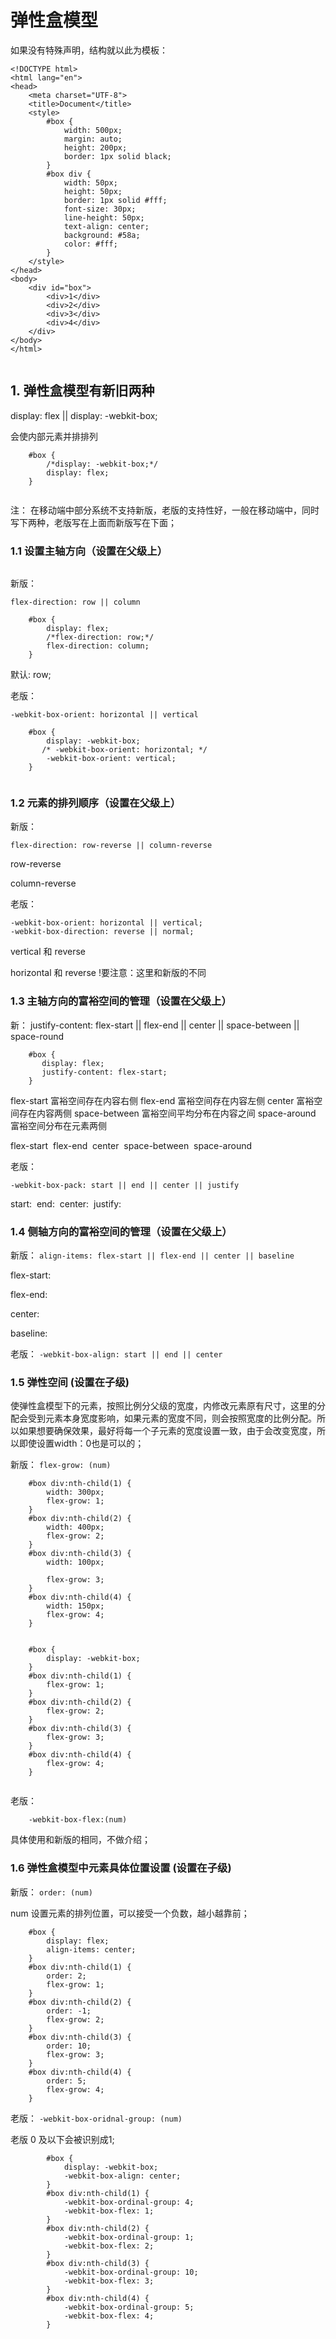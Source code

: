 # 弹性盒模型

如果没有特殊声明，结构就以此为模板：
```
<!DOCTYPE html>
<html lang="en">
<head>
    <meta charset="UTF-8">
    <title>Document</title>
    <style>
        #box {
            width: 500px;
            margin: auto;
            height: 200px;
            border: 1px solid black;
        }
        #box div {
            width: 50px;
            height: 50px;
            border: 1px solid #fff;
            font-size: 30px;
            line-height: 50px;
            text-align: center;
            background: #58a;
            color: #fff;
        }
    </style>
</head>
<body>
    <div id="box">
        <div>1</div>
        <div>2</div>
        <div>3</div>
        <div>4</div>
    </div>
</body>
</html>
```

<img src="img/弹性盒模型_模板.png" alt="">

## 1. 弹性盒模型有新旧两种

display: flex || display: -webkit-box;

会使内部元素并排排列

```
    #box {
        /*display: -webkit-box;*/
        display: flex;
    }
```

<img src="img/弹性盒模型.png" title="弹性盒模型" alt="">

注：
在移动端中部分系统不支持新版，老版的支持性好，一般在移动端中，同时写下两种，老版写在上面而新版写在下面；

### 1.1 设置主轴方向（设置在父级上）

<img src="img/主轴_侧轴.png" alt="">

新版：

`flex-direction: row || column`

```
    #box {
        display: flex;
        /*flex-direction: row;*/
        flex-direction: column;
    }
```

默认: row;
<img src="img/主轴方向.png" alt="">

老版：

`-webkit-box-orient: horizontal || vertical`

```
    #box {
        display: -webkit-box;
       /* -webkit-box-orient: horizontal; */
        -webkit-box-orient: vertical;
    }
```

<img src="img/主轴方向_老版.png" alt="">

### 1.2 元素的排列顺序（设置在父级上）

新版：

`flex-direction: row-reverse || column-reverse`

row-reverse
<img src="img/row-reverse.png" alt="">

column-reverse
<img src="img/column-reverse.png" alt="">

老版：

```
-webkit-box-orient: horizontal || vertical;
-webkit-box-direction: reverse || normal;
```

vertical 和 reverse
<img src="img/box-vertical-reverse.png" alt="">

horizontal 和 reverse
!要注意：这里和新版的不同
<img src="img/box-horizontal-reverse.png" alt="">

### 1.3 主轴方向的富裕空间的管理（设置在父级上）

新：
justify-content: flex-start || flex-end || center || space-between || space-round

```
    #box {
       display: flex;
       justify-content: flex-start;
    }
```

flex-start 富裕空间存在内容右侧
flex-end 富裕空间存在内容左侧
center 富裕空间存在内容两侧
space-between 富裕空间平均分布在内容之间
space-around 富裕空间分布在元素两侧

flex-start
<img src="img/flex-start.png" alt="">
flex-end
<img src="img/flex-end.png" alt="">
center
<img src="img/center.png" alt="">
space-between
<img src="img/space-between.png" alt="">
space-around
<img src="img/space-around.png" alt="">

老版：

`-webkit-box-pack: start || end || center || justify`

start:
<img src="img/start.png" alt="">
end:
<img src="img/end.png" alt="">
center:
<img src="img/center.png" alt="">
justify:
<img src="img/justify.png" alt="">

### 1.4 侧轴方向的富裕空间的管理（设置在父级上）

新版：
`align-items: flex-start || flex-end || center || baseline`

flex-start:
<img src="img/测轴方向_flex_start.png" alt="">

flex-end:
<img src="img/侧轴方向_flex_end.png" alt="">

center:
<img src="img/侧轴方向_center.png" alt="">

baseline:
<img src="img/侧轴方向_center.png" alt="">

老版：
`-webkit-box-align: start || end || center`

### 1.5 弹性空间 (设置在子级)

使弹性盒模型下的元素，按照比例分父级的宽度，内修改元素原有尺寸，这里的分配会受到元素本身宽度影响，如果元素的宽度不同，则会按照宽度的比例分配。所以如果想要确保效果，最好将每一个子元素的宽度设置一致，由于会改变宽度，所以即使设置width：0也是可以的；


新版：
`flex-grow: (num)`

```
    #box div:nth-child(1) {
        width: 300px;
        flex-grow: 1;
    }
    #box div:nth-child(2) {
        width: 400px;
        flex-grow: 2;
    }
    #box div:nth-child(3) {
        width: 100px;

        flex-grow: 3;
    }
    #box div:nth-child(4) {
        width: 150px;
        flex-grow: 4;
    }
```

<img src="img/弹性空间1.png" alt="">


```
    #box {
        display: -webkit-box;
    }
    #box div:nth-child(1) {
        flex-grow: 1;
    }
    #box div:nth-child(2) {
        flex-grow: 2;
    }
    #box div:nth-child(3) {
        flex-grow: 3;
    }
    #box div:nth-child(4) {
        flex-grow: 4;
    }
```

<img src="img/弹性空间.png" alt="">

老版：

```
    -webkit-box-flex:(num)
```

具体使用和新版的相同，不做介绍；

### 1.6 弹性盒模型中元素具体位置设置 (设置在子级)

新版：
`order: (num)`

num 设置元素的排列位置，可以接受一个负数，越小越靠前；

```
    #box {
        display: flex;
        align-items: center;
    }
    #box div:nth-child(1) {
        order: 2;
        flex-grow: 1;
    }
    #box div:nth-child(2) {
        order: -1;
        flex-grow: 2;
    }
    #box div:nth-child(3) {
        order: 10;
        flex-grow: 3;
    }
    #box div:nth-child(4) {
        order: 5;
        flex-grow: 4;
    }
```

老版：
`-webkit-box-oridnal-group: (num)`

老版 0 及以下会被识别成1;

```
        #box {
            display: -webkit-box;
            -webkit-box-align: center;  
        }
        #box div:nth-child(1) {
            -webkit-box-ordinal-group: 4;
            -webkit-box-flex: 1;
        }
        #box div:nth-child(2) {
            -webkit-box-ordinal-group: 1;
            -webkit-box-flex: 2;
        }
        #box div:nth-child(3) {
            -webkit-box-ordinal-group: 10;
            -webkit-box-flex: 3;
        }
        #box div:nth-child(4) {
            -webkit-box-ordinal-group: 5;
            -webkit-box-flex: 4;
        }
```

<img src="img/弹性空间_位置设置1.png" alt="">